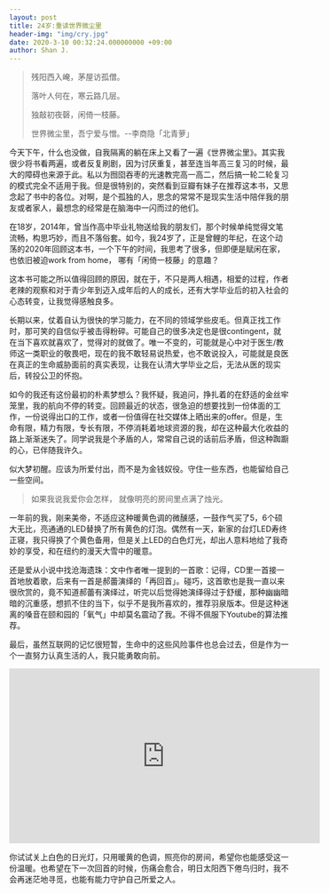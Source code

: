 ```yaml
---
layout: post
title: 24岁:重读世界微尘里
header-img: "img/cry.jpg"
date: 2020-3-10 00:32:24.000000000 +09:00
author: Shan J.
---
```


> 残阳西入崦，茅屋访孤僧。
>
> 落叶人何在，寒云路几层。
>
> 独敲初夜磬，闲倚一枝藤。
>
> 世界微尘里，吾宁爱与憎。--李商隐「北青萝」      

今天下午，什么也没做，自我隔离的躺在床上又看了一遍《世界微尘里》。其实我很少将书看两遍，或者反复刷剧，因为讨厌重复，甚至连当年高三复习的时候，最大的障碍也来源于此。私以为囫囵吞枣的光速教完高一高二，然后搞一轮二轮复习的模式完全不适用于我。但是很特别的，突然看到豆瓣有妹子在推荐这本书，又思念起了书中的各位。对啊，是个孤独的人，思念的常常不是现实生活中陪伴我的朋友或者家人，最想念的经常是在脑海中一闪而过的他们。

在18岁，2014年，曾当作高中毕业礼物送给我的朋友们，那个时候单纯觉得文笔流畅，构思巧妙，而且不落俗套。如今，我24岁了，正是曾鲤的年纪，在这个动荡的2020年回顾这本书，一个下午的时间，我思考了很多，但即便是赋闲在家，也依旧被迫work from home， 哪有「闲倚一枝藤」的意趣？

这本书可能之所以值得回顾的原因，就在于，不只是两人相遇，相爱的过程，作者老辣的观察和对于青少年到迈入成年后的人的成长，还有大学毕业后的初入社会的心态转变，让我觉得感触良多。

长期以来，仗着自认为很快的学习能力，在不同的领域学些皮毛。但真正找工作时，那可笑的自信似乎被击得粉碎。可能自己的很多决定也是很contingent，就在当下喜欢就喜欢了，觉得对的就做了。唯一不变的，可能就是心中对于医生/教师这一类职业的敬畏吧，现在的我不敢轻易说热爱，也不敢说投入，可能就是良医在真正的生命威胁面前的真实表现，让我在认清大学毕业之后，无法从医的现实后，转投公卫的怀抱。

如今的我还有这份最初的朴素梦想么？我怀疑，我追问，挣扎着的在舒适的金丝牢笼里，我的航向不停的转变。回顾最近的状态，很急迫的想要找到一份体面的工作，一份说得出口的工作，或者一份值得在社交媒体上晒出来的offer。但是，生命有限，精力有限，专长有限，不停消耗着地球资源的我，却在这种最大化收益的路上渐渐迷失了。同学说我是个矛盾的人，常常自己说的话前后矛盾，但这种踟蹰的心，已伴随我许久。

似大梦初醒。应该为所爱付出，而不是为金钱奴役。守住一些东西，也能留给自己一些空间。

>如果我说我爱你会怎样， 就像明亮的房间里点满了烛光。

一年前的我，刚来美帝，不适应这种暖黄色调的微醺感，一鼓作气买了5，6个硕大无比，亮通通的LED替换了所有黄色的灯泡。偶然有一天，新家的台灯LED寿终正寝，我只得换了个黄色备用，但是关上LED的白色灯光，却出人意料地给了我奇妙的享受，和在纽约的漫天大雪中的暖意。

还是爱从小说中找沧海遗珠：文中作者唯一提到的一首歌：记得，CD里一首接一首地放着歌，后来有一首是郝蕾演绎的「再回首」。碰巧，这首歌也是我一直以来很欣赏的，竟不知道郝蕾有演绎过，听完以后觉得她演绎得过于舒缓，那种幽幽暗暗的沉重感，想抓不住的当下，似乎不是我所喜欢的，推荐羽泉版本。但是这种迷离的嗓音在颐和园的「氧气」中却莫名震动了我。不得不佩服下Youtube的算法推荐。

最后，虽然互联网的记忆很短暂，生命中的这些风险事件也总会过去，但是作为一个一直努力认真生活的人，我只能勇敢向前。

<iframe width="560" height="315" src="https://www.youtube.com/embed/afGpkx0EuDg" frameborder="0" allow="accelerometer; autoplay; encrypted-media; gyroscope; picture-in-picture" allowfullscreen></iframe>

你试试关上白色的日光灯，只用暖黄的色调，照亮你的房间，希望你也能感受这一份温暖。也希望在下一次回首的时候，伤痛会愈合，明日太阳西下倦鸟归时，我不会再迷茫地寻觅，也能有能力守护自己所爱之人。
